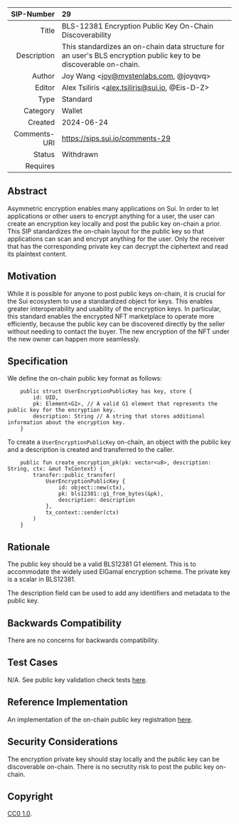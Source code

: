 | SIP-Number          | 29 |
| ---:                | :--- |
| Title               | BLS-12381 Encryption Public Key On-Chain Discoverability |
| Description         | This standardizes an on-chain data structure for an user's BLS encryption public key to be discoverable on-chain. |
| Author              | Joy Wang \<joy@mystenlabs.com, @joyqvq\>|
| Editor              | Alex Tsiliris \<alex.tsiliris@sui.io, @Eis-D-Z\> |
| Type                | Standard |
| Category            | Wallet |
| Created             | 2024-06-24 |
| Comments-URI        | https://sips.sui.io/comments-29 |
| Status              | Withdrawn |
| Requires            | |

## Abstract

Asymmetric encryption enables many applications on Sui. In order to let applications or other users to encrypt anything for a user, the user can create an encryption key locally and post the public key on-chain a prior. This SIP standardizes the on-chain layout for the public key so that applications can scan and encrypt anything for the user. Only the receiver that has the corresponding private key can decrypt the ciphertext and read its plaintext content. 

## Motivation

While it is possible for anyone to post public keys on-chain, it is crucial for the Sui ecosystem to use a standardized object for keys. This enables greater interoperability and usability of the encryption keys. In particular, this standard enables the encrypted NFT marketplace to operate more efficiently, because the public key can be discovered directly by the seller without needing to contact the buyer. The new encryption of the NFT under the new owner can happen more seamlessly. 

## Specification

We define the on-chain public key format as follows:
```move
    public struct UserEncryptionPublicKey has key, store {
        id: UID,
        pk: Element<G1>, // A valid G1 element that represents the public key for the encryption key. 
        description: String // A string that stores additional information about the encryption key. 
    }
```

To create a `UserEncryptionPublicKey` on-chain, an object with the public key and a description is created and transferred to the caller. 

```move
    public fun create_encryption_pk(pk: vector<u8>, description: String, ctx: &mut TxContext) {
        transfer::public_transfer(
            UserEncryptionPublicKey {
                id: object::new(ctx),
                pk: bls12381::g1_from_bytes(&pk),
                description: description
            },
            tx_context::sender(ctx)
        )
    }
```
## Rationale

The public key should be a valid BLS12381 G1 element. This is to accommodate the widely used ElGamal encryption scheme. The private key is a scalar in BLS12381.

The description field can be used to add any identifiers and metadata to the public key. 

## Backwards Compatibility

There are no concerns for backwards compatibility.

## Test Cases

N/A. See public key validation check tests [here](https://github.com/MystenLabs/encryption-public-key).

## Reference Implementation

An implementation of the on-chain public key registration [here](https://github.com/MystenLabs/encryption-public-key).

## Security Considerations

The encryption private key should stay locally and the public key can be discoverable on-chain. There is no secrutity risk to post the public key on-chain. 

## Copyright

[CC0 1.0](../LICENSE.md).
